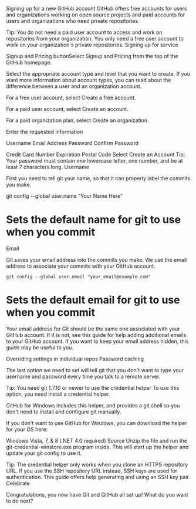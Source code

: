 Signing up for a new GitHub account
GitHub offers free accounts for users and organizations working on open source projects and paid accounts for users and organizations who need private repositories.

Tip: You do not need a paid user account to access and work on repositories from your organization. You only need a free user account to work on your organization's private repositories.
Signing up for service


Signup and Pricing buttonSelect Signup and Pricing from the top of the GitHub homepage.

Select the appropriate account type and level that you want to create. If you want more information about account types, you can read about the difference between a user and an organization account.

For a free user account, select Create a free account.

For a paid user account, select Create an account.

For a paid organization plan, select Create an organization.

Enter the requested information

Username
Email Address
Password
Confirm Password

Credit Card Number
Expiration
Postal Code
Select Create an Account
Tip: Your password must contain one lowercase letter, one number, and be at least 7 characters long.
Username

First you need to tell git your name, so that it can properly label the commits you make.

git config --global user.name "Your Name Here"
# Sets the default name for git to use when you commit
Email


Git saves your email address into the commits you make. We use the email address to associate your commits with your GitHub account.

    git config --global user.email "your_email@example.com"
# Sets the default email for git to use when you commit
Your email address for Git should be the same one associated with your GitHub account. If it is not, see this guide for help adding additional emails to your GitHub account. If you want to keep your email address hidden, this guide may be useful to you.

Overriding settings in individual repos
Password caching

The last option we need to set will tell git that you don't want to type your username and password every time you talk to a remote server.

Tip: You need git 1.7.10 or newer to use the credential helper
To use this option, you need install a credential helper.

GitHub for Windows includes this helper, and provides a git shell so you don't need to install and configure git manually.

If you don't want to use GitHub for Windows, you can download the helper for your OS here:

Windows Vista, 7, & 8 (.NET 4.0 required)
Source
Unzip the file and run the git-credential-winstore.exe program inside. This will start up the helper and update your git config to use it.

Tip: The credential helper only works when you clone an HTTPS repository URL. If you use the SSH repository URL instead, SSH keys are used for authentication. This guide offers help generating and using an SSH key pair.
Celebrate

Congratulations, you now have Git and GitHub all set up! What do you want to do next?
